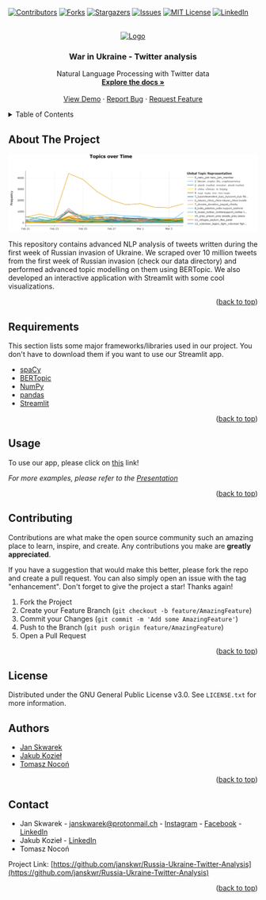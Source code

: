 <div id="top"></div>
<!--
*** Thanks for checking out the Best-README-Template. If you have a suggestion
*** that would make this better, please fork the repo and create a pull request
*** or simply open an issue with the tag "enhancement".
*** Don't forget to give the project a star!
*** Thanks again! Now go create something AMAZING! :D
-->



<!-- PROJECT SHIELDS -->
<!--
*** I'm using markdown "reference style" links for readability.
*** Reference links are enclosed in brackets [ ] instead of parentheses ( ).
*** See the bottom of this document for the declaration of the reference variables
*** for contributors-url, forks-url, etc. This is an optional, concise syntax you may use.
*** https://www.markdownguide.org/basic-syntax/#reference-style-links
-->
[![Contributors][contributors-shield]][contributors-url]
[![Forks][forks-shield]][forks-url]
[![Stargazers][stars-shield]][stars-url]
[![Issues][issues-shield]][issues-url]
[![MIT License][license-shield]][license-url]
[![LinkedIn][linkedin-shield]][linkedin-url]



<!-- PROJECT LOGO -->
<br />
<div align="center">
  <a href="https://github.com/janskwr/Russia-Ukraine-Twitter-Analysis">
    <img src="reports/figures/ukraine_flag.png" alt="Logo" width="80" height="80">
  </a>

  <h3 align="center">War in Ukraine - Twitter analysis</h3>

  <p align="center">
    Natural Language Processing with Twitter data
    <br />
    <a href="https://github.com/janskwr/Russia-Ukraine-Twitter-Analysis"><strong>Explore the docs »</strong></a>
    <br />
    <br />
    <a href="https://github.com/janskwr/Russia-Ukraine-Twitter-Analysis">View Demo</a>
    ·
    <a href="https://github.com/janskwr/Russia-Ukraine-Twitter-Analysis/issues">Report Bug</a>
    ·
    <a href="https://github.com/janskwr/Russia-Ukraine-Twitter-Analysis/issues">Request Feature</a>
  </p>
</div>



<!-- TABLE OF CONTENTS -->
<details>
  <summary>Table of Contents</summary>
  <ol>
    <li>
      <a href="#about-the-project">About The Project</a>
    </li>
    <li><a href="#requirements">Requirements</a></li>
    <li><a href="#usage">Usage</a></li>
    <li><a href="#contributing">Contributing</a></li>
    <li><a href="#license">License</a></li>
    <li><a href="#contact">Contact</a></li>

  </ol>
</details>



<!-- ABOUT THE PROJECT -->
## About The Project

[![APP Screen Shot][product-screenshot]](https://share.streamlit.io/jakubkoziel/russia-ukraine-twitter-analysis/streamlit-app/src/visualization/app.py)

This repository contains advanced NLP analysis of tweets written during the first week of Russian invasion of Ukraine. We scraped over 10 million tweets from the first week of Russian invasion (check our data directory) and performed advanced topic modelling on them using BERTopic. We also developed an interactive application with Streamlit with some cool visualizations. 



<p align="right">(<a href="#top">back to top</a>)</p>



## Requirements

This section lists some major frameworks/libraries used in our project. You don't have to download them if you want to use our Streamlit app.

* [spaCy](https://spacy.io/)
* [BERTopic](https://maartengr.github.io/BERTopic/index.html)
* [NumPy](https://numpy.org/)
* [pandas](https://pandas.pydata.org/)
* [Streamlit](https://streamlit.io/)
<p align="right">(<a href="#top">back to top</a>)</p>




<!-- USAGE EXAMPLES -->
## Usage

To use our app, please click on [this](https://share.streamlit.io/jakubkoziel/russia-ukraine-twitter-analysis/streamlit-app/src/visualization/app.py) link!

_For more examples, please refer to the [Presentation](https://github.com/janskwr/Russia-Ukraine-Twitter-Analysis/blob/master/reports/8_4_WarInUkraine-TwitterAnalysis.mp4)_

<p align="right">(<a href="#top">back to top</a>)</p>





<!-- CONTRIBUTING -->
## Contributing

Contributions are what make the open source community such an amazing place to learn, inspire, and create. Any contributions you make are **greatly appreciated**.

If you have a suggestion that would make this better, please fork the repo and create a pull request. You can also simply open an issue with the tag "enhancement".
Don't forget to give the project a star! Thanks again!

1. Fork the Project
2. Create your Feature Branch (`git checkout -b feature/AmazingFeature`)
3. Commit your Changes (`git commit -m 'Add some AmazingFeature'`)
4. Push to the Branch (`git push origin feature/AmazingFeature`)
5. Open a Pull Request

<p align="right">(<a href="#top">back to top</a>)</p>



<!-- LICENSE -->
## License

Distributed under the GNU General Public License v3.0. See `LICENSE.txt` for more information.

## Authors

* [Jan Skwarek](https://github.com/janskwr)
* [Jakub Kozieł](https://github.com/jakubkoziel)
* [Tomasz Nocoń](https://github.com/TomekNocon)

<p align="right">(<a href="#top">back to top</a>)</p>



<!-- CONTACT -->
## Contact
* Jan Skwarek - janskwarek@protonmail.ch - [Instagram](https://www.instagram.com/janskwr/) - [Facebook](https://www.facebook.com/jan.skwarek) - [LinkedIn](https://www.linkedin.com/in/jan-skwarek-87b01419b/)
* Jakub Kozieł - [LinkedIn](https://www.linkedin.com/in/koziel-jakub/)
* Tomasz Nocoń

Project Link: [https://github.com/janskwr/Russia-Ukraine-Twitter-Analysis](https://github.com/janskwr/Russia-Ukraine-Twitter-Analysis)

<p align="right">(<a href="#top">back to top</a>)</p>






<!-- MARKDOWN LINKS & IMAGES -->
<!-- https://www.markdownguide.org/basic-syntax/#reference-style-links -->
[contributors-shield]: https://img.shields.io/github/contributors/janskwr/Russia-Ukraine-Twitter-Analysis.svg?style=for-the-badge
[contributors-url]: https://github.com/janskwr/Russia-Ukraine-Twitter-Analysis/graphs/contributors
[forks-shield]: https://img.shields.io/github/forks/janskwr/Russia-Ukraine-Twitter-Analysis.svg?style=for-the-badge
[forks-url]: https://github.com/janskwr/Russia-Ukraine-Twitter-Analysis/network/members
[stars-shield]: https://img.shields.io/github/stars/janskwr/Russia-Ukraine-Twitter-Analysis.svg?style=for-the-badge
[stars-url]: https://github.com/janskwr/Russia-Ukraine-Twitter-Analysis/stargazers
[issues-shield]: https://img.shields.io/github/issues/janskwr/Russia-Ukraine-Twitter-Analysis.svg?style=for-the-badge
[issues-url]: https://github.com/janskwr/Russia-Ukraine-Twitter-Analysis/issues
[license-shield]: https://img.shields.io/github/license/janskwr/Russia-Ukraine-Twitter-Analysis.svg?style=for-the-badge
[license-url]: https://github.com/janskwr/Russia-Ukraine-Twitter-Analysis/blob/master/LICENSE.txt
[linkedin-shield]: https://img.shields.io/badge/-LinkedIn-black.svg?style=for-the-badge&logo=linkedin&colorB=555
[linkedin-url]: https://www.linkedin.com/in/jan-skwarek-87b01419b/
[product-screenshot]: https://github.com/janskwr/Russia-Ukraine-Twitter-Analysis/blob/master/reports/figures/sample_app_screen.png
